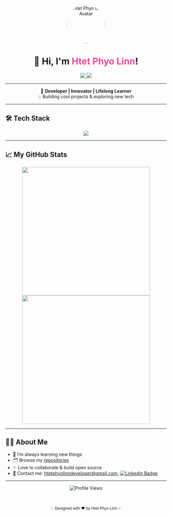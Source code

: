 <div align="center">

<img src="https://avatars.githubusercontent.com/u/109867841?v=4" width="120" style="border-radius:50%" alt="Htet Phyo Linn Avatar"/>

# 👋 Hi, I'm <span style="color:#ec4899;">Htet Phyo Linn</span>!

<a href="mailto:htetphyolinndeveloper@gmail.com">
  <img src="https://img.shields.io/badge/Email-EC4899?style=for-the-badge&logo=gmail&logoColor=white" />
</a>
<a href="https://github.com/Htet-Phyo-Linn">
  <img src="https://img.shields.io/badge/GitHub-181717?style=for-the-badge&logo=github&logoColor=white" />
</a>

</div>

---

<div align="center">

🚀 <b>Developer | Innovator | Lifelong Learner</b> <br/>
💡 Building cool projects & exploring new tech

</div>

---

## 🛠️ Tech Stack

<p align="center">
  <img src="https://skillicons.dev/icons?i=js,ts,react,nodejs,py,java,html,css,tailwind,git,github,linux&perline=8" />
</p>

---

## 📈 My GitHub Stats

<div align="center">

<img src="https://github-readme-stats.vercel.app/api?username=Htet-Phyo-Linn&show_icons=true&theme=tokyonight&hide_border=true" width="400"/>
<img src="https://github-readme-streak-stats.herokuapp.com?user=Htet-Phyo-Linn&theme=tokyonight&hide_border=true" width="400"/>
</div>

---

## 🧑‍💻 About Me

- 🌱 I’m always learning new things
- 🗂️ Browse my [repositories](https://github.com/Htet-Phyo-Linn?tab=repositories)
- ✨ Love to collaborate & build open source
- 📨 Contact me: [htetphyolinndeveloper@gmail.com](mailto:htetphyolin46@gmail.com), [![Linkedin Badge](https://img.shields.io/badge/-HtetPhyoLinn-blue?style=flat-square&logo=Linkedin&logoColor=white&link=https://www.linkedin.com/in/htet-phyo-lin?utm_source=share&utm_campaign=share_via&utm_content=profile&utm_medium=android_app)](https://www.linkedin.com/in/htet-phyo-lin?utm_source=share&utm_campaign=share_via&utm_content=profile&utm_medium=android_app)


---

<div align="center">
  
  <img src="https://komarev.com/ghpvc/?username=Htet-Phyo-Linn&style=flat-square&color=38bdf8" alt="Profile Views" />
  
  <br><br>
  <sub>✨ Designed with ❤️ by Htet Phyo Linn ✨</sub>
</div>


